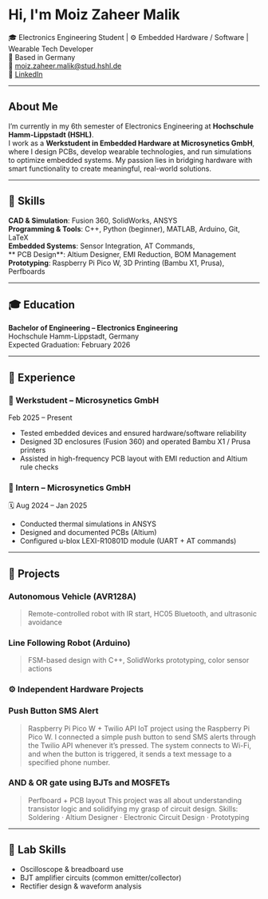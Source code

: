 # Hi, I'm Moiz Zaheer Malik

🎓 Electronics Engineering Student | ⚙️ Embedded Hardware / Software | Wearable Tech Developer  
📍 Based in Germany  
📧 moiz.zaheer.malik@stud.hshl.de  
🔗 [LinkedIn](https://www.linkedin.com/in/moiz-zaheer-malik-473ab1298)

---

##  About Me

I’m currently in my 6th semester of Electronics Engineering at **Hochschule Hamm-Lippstadt (HSHL)**.  
I work as a **Werkstudent in Embedded Hardware at Microsynetics GmbH**, where I design PCBs, develop wearable technologies, and run simulations to optimize embedded systems. My passion lies in bridging hardware with smart functionality to create meaningful, real-world solutions.

---

## 🔧 Skills

 **CAD & Simulation**: Fusion 360, SolidWorks, ANSYS  
 **Programming & Tools**: C++, Python (beginner), MATLAB, Arduino, Git, LaTeX  
 **Embedded Systems**: Sensor Integration, AT Commands,  
** PCB Design**: Altium Designer, EMI Reduction, BOM Management  
 **Prototyping**: Raspberry Pi Pico W, 3D Printing (Bambu X1, Prusa), Perfboards  

---

## 🎓 Education

**Bachelor of Engineering – Electronics Engineering**  
 Hochschule Hamm-Lippstadt, Germany  
 Expected Graduation: February 2026

---

## 💼 Experience

### 🔹 Werkstudent – Microsynetics GmbH  
 Feb 2025 – Present  
- Tested embedded devices and ensured hardware/software reliability  
- Designed 3D enclosures (Fusion 360) and operated Bambu X1 / Prusa printers  
- Assisted in high-frequency PCB layout with EMI reduction and Altium rule checks

### 🔹 Intern – Microsynetics GmbH  
🗓 Aug 2024 – Jan 2025  
- Conducted thermal simulations in ANSYS  
- Designed and documented PCBs (Altium)  
- Configured u-blox LEXI-R10801D module (UART + AT commands)

---

## 📁 Projects



###  Autonomous Vehicle (AVR128A)  
> Remote-controlled robot with IR start, HC05 Bluetooth, and ultrasonic avoidance

###  Line Following Robot (Arduino)  
> FSM-based design with C++, SolidWorks prototyping, color sensor actions
> 
### ⚙ Independent Hardware Projects

###  Push Button SMS Alert 
>Raspberry Pi Pico W + Twilio API
>IoT project using the Raspberry Pi Pico W. I connected a simple push button to send SMS alerts through the Twilio API whenever it’s pressed. The system connects to Wi-Fi, and when the button is triggered, it sends a text message to a specified phone number.

###  AND & OR gate using BJTs and MOSFETs  
> Perfboard + PCB layout
>This project was all about understanding transistor logic and solidifying my grasp of circuit design.
>Skills: Soldering · Altium Designer · Electronic Circuit Design · Prototyping


---

## 🔬 Lab Skills

- Oscilloscope & breadboard use  
- BJT amplifier circuits (common emitter/collector)  
- Rectifier design & waveform analysis

